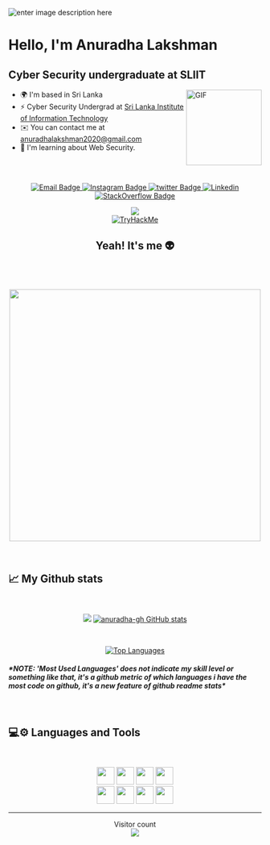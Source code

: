 ![enter image description here](https://media.licdn.com/dms/image/D4E16AQHBB3iUKvDglQ/profile-displaybackgroundimage-shrink_350_1400/0/1702385113139?e=1709769600&v=beta&t=9YFAFLhTh3tor8F-9eDfqM0-9YvZSuuFAapOaSxI9U8)


# Hello, I'm Anuradha Lakshman
Cyber Security undergraduate at SLIIT
--------------------------------

<img align="right" height="150rem" alt="GIF" src="https://cdn.dribbble.com/users/3528077/screenshots/9072743/media/71859897f522041a420893ce7d27843b.gif" />

* 🌍  I'm based in Sri Lanka
* ⚡  Cyber Security Undergrad at [Sri Lanka Institute of Information Technology](https://www.sliit.lk/)
* ✉️  You can contact me at [anuradhalakshman2020@gmail.com](mailto:anuradhalakshman2020@gmail.com)
* 🧠  I'm learning about Web Security.


<br>
<br>
<p align="center">
  <a target="_blank" href="mailto:anuradhalakshman2020@gmail.com">
   <img src="https://img.shields.io/badge/Gmail-D14836?style=for-the-badge&logo=gmail&logoColor=white" alt="Email Badge">
  </a>
  <a target="_blank" href="https://www.instagram.com/anuradha.ig/">
   <img src="https://img.shields.io/badge/Instagram-E4405F?style=for-the-badge&logo=instagram&logoColor=white" alt="Instagram Badge">
  </a>
  <a target="_blank" href="https://twitter.com/anuradha__x">
   <img src="https://img.shields.io/badge/Twitter-1DA1F2?style=for-the-badge&logo=twitter&logoColor=white" alt="twitter Badge">
  </a>
  <a target="_blank" href="www.linkedin.com/in/anuradha-in">
   <img src="https://img.shields.io/badge/LinkedIn-0077B5?style=for-the-badge&logo=linkedin&logoColor=white" alt="Linkedin">
  </a>
  <a target="_blank" href="https://stackoverflow.com/users/20593297/anuradha-bandara">
   <img src="https://img.shields.io/badge/Stack_Overflow-FE7A16?style=for-the-badge&logo=stack-overflow&logoColor=white" alt="StackOverflow Badge">
  </a>
</p>

<p align="center">
<a href="https://www.github.com/anuradha-gh" target="_blank" rel="noreferrer"><img
 src="https://img.shields.io/github/followers/anuradha-gh?logo=github&style=for-the-badge&color=0891b2&labelColor=1c1917" /></a>
 <br>
 <a href="https://tryhackme.com/p/anuradha.thm"><img src="https://tryhackme-badges.s3.amazonaws.com/anuradha.thm.png" alt="TryHackMe"></a>
</p>

<h2 align="center">Yeah! It's me 👽</h2>
<br>
<br>
<p align="center"><img src="https://media1.tenor.com/m/yOwKX_hMp6cAAAAd/hackerman-rami-malek.gif" width="500px"></p>
<br>


<h2>📈 My Github stats</h2>
<br>

<p align="center">
 <a href="https://github.com/anuradha-gh"><img src="https://github-readme-streak-stats.herokuapp.com/?user=anuradha-gh&stroke=ffffff&background=1c1917&ring=0891b2&fire=0891b2&currStreakNum=ffffff&currStreakLabel=0891b2&sideNums=ffffff&sideLabels=ffffff&dates=ffffff&hide_border=true" /></a>
 <a href="http://www.github.com/anuradha-gh" align="right"><img src="https://github-readme-stats.vercel.app/api?username=anuradha-gh&show_icons=true&hide=&count_private=true&title_color=0891b2&text_color=ffffff&icon_color=0891b2&bg_color=1c1917&hide_border=true&show_icons=true" alt="anuradha-gh GitHub stats" /></a>
</p>

<br>

<p align="center">
 <a href="https://github.com/anuradha-gh" align="center"><img src="https://github-readme-stats.vercel.app/api/top-langs/?username=anuradha-gh&langs_count=10&title_color=0891b2&text_color=ffffff&icon_color=0891b2&bg_color=1c1917&hide_border=true&locale=en&custom_title=Top%20%Languages" alt="Top Languages" /></a>
</p>

</p>

<h5><i>*NOTE: 'Most Used Languages' does not indicate my skill level or something like that, it's a github metric of which languages i have the most code on github, it's a new feature of github readme stats*</i></h5>

<br>

  <h2>💻⚙ Languages and Tools </h2>
   <br>
   <p align="center"> 
     <img height="35rem" src="https://nmap.org/images/sitelogo.png" />
     <img height="35rem" src="https://seeklogo.com/images/W/wireshark-logo-FE3D32C8FD-seeklogo.com.png" />
     <img height="35rem" src="https://encrypted-tbn0.gstatic.com/images?q=tbn:ANd9GcQ_KDgf_JyHSOcXLNog-E2LHfH5M6ULWfzljLMVGeG39XPcQzSYuJYqijBpssyzzQP8nxs&usqp=CAU" />
     <img height="35rem" src="https://miro.medium.com/v2/resize:fit:1358/1*waFDh88WH0YeIK3xMP6TjA.png" />
     <br>
     <img height="35rem" src="https://img.shields.io/badge/Python-14354C?style=for-the-badge&logo=python&logoColor=white" />
      <img height="35rem" src="https://img.shields.io/badge/JavaScript-F7DF1E?style=for-the-badge&logo=javascript&logoColor=black" />
     <img height="35rem" src="https://img.shields.io/badge/HTML5-E34F26?style=for-the-badge&logo=html5&logoColor=white" />
     <img height="35rem" src="https://img.shields.io/badge/CSS3-1572B6?style=for-the-badge&logo=css3&logoColor=white" />


<br />

-----

 <p align="center"> 
  Visitor count<br>
  <img src="https://profile-counter.glitch.me/anuradha-gh/count.svg" />
 </p>


